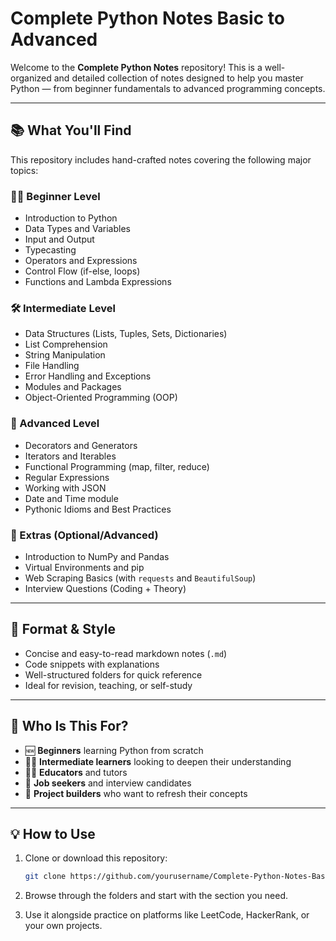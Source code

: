 # Complete Python Notes Basic to Advanced

Welcome to the **Complete Python Notes** repository! This is a well-organized and detailed collection of notes designed to help you master Python — from beginner fundamentals to advanced programming concepts.

---

## 📚 What You'll Find

This repository includes hand-crafted notes covering the following major topics:

### 🧑‍💻 Beginner Level
- Introduction to Python
- Data Types and Variables
- Input and Output
- Typecasting
- Operators and Expressions
- Control Flow (if-else, loops)
- Functions and Lambda Expressions

### 🛠️ Intermediate Level
- Data Structures (Lists, Tuples, Sets, Dictionaries)
- List Comprehension
- String Manipulation
- File Handling
- Error Handling and Exceptions
- Modules and Packages
- Object-Oriented Programming (OOP)

### 🚀 Advanced Level
- Decorators and Generators
- Iterators and Iterables
- Functional Programming (map, filter, reduce)
- Regular Expressions
- Working with JSON
- Date and Time module
- Pythonic Idioms and Best Practices

### 🧠 Extras (Optional/Advanced)
- Introduction to NumPy and Pandas
- Virtual Environments and pip
- Web Scraping Basics (with `requests` and `BeautifulSoup`)
- Interview Questions (Coding + Theory)

---

## 🧾 Format & Style

- Concise and easy-to-read markdown notes (`.md`)
- Code snippets with explanations
- Well-structured folders for quick reference
- Ideal for revision, teaching, or self-study

---

## 🎯 Who Is This For?

- 🆕 **Beginners** learning Python from scratch
- 👨‍💻 **Intermediate learners** looking to deepen their understanding
- 🧑‍🏫 **Educators** and tutors
- 💼 **Job seekers** and interview candidates
- 🧪 **Project builders** who want to refresh their concepts

---

## 💡 How to Use

1. Clone or download this repository:
   ```bash
   git clone https://github.com/yourusername/Complete-Python-Notes-Basic-to-Advanced.git
    ```

2. Browse through the folders and start with the section you need.

3. Use it alongside practice on platforms like LeetCode, HackerRank, or your own projects.
